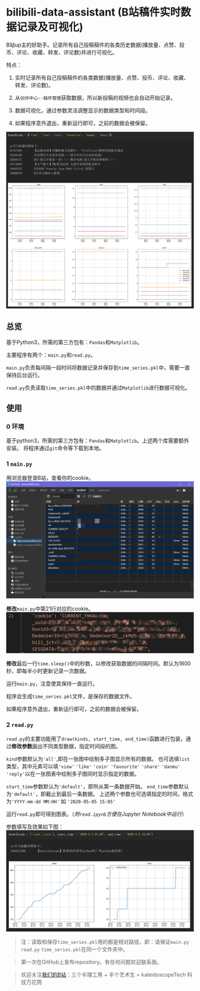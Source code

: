 # bilibili-data-assistant (B站稿件实时数据记录及可视化)
B站up主的好助手。记录所有自己投稿稿件的各类历史数据(播放量、点赞、投币、评论、收藏、转发、评论数)并进行可视化。

特点：
1. 实时记录所有自己投稿稿件的各类数据(播放量、点赞、投币、评论、收藏、转发、评论数)。

2. 从`创作中心--稿件管理`获取数据，所以新投稿的视频也会自动开始记录。

3. 数据可视化，通过参数灵活调整显示的数据类型和时间段。
4. 如果程序意外退出，重新运行即可，之前的数据会被保留。

![avatar](./readme_pic/pic1.png)
## 总览
基于Python3，所需的第三方包有：`Pandas`和`Matplotlib`。

主要程序有两个：`main.py`和`read.py`。

`main.py`负责每间隔一段时间将数据记录并保存到`time_series.pkl`中，需要一直保持后台运行。

`read.py`负责读取`time_series.pkl`中的数据并通过`Matplotlib`进行数据可视化。

## 使用
### 0 环境
基于python3，所需的第三方包有：`Pandas`和`Matplotlib`。上述两个库需要额外安装。
将程序通过`git`命令等下载到本地。
### 1 `main.py`
用浏览器登录B站，查看你的cookie。
![avatar](./readme_pic/pic2.png)

**修改**`main.py`中第21行对应的cookie。
![avatar](./readme_pic/pic4.png)

**修改**最后一行`time.sleep()`中的秒数，以修改获取数据的间隔时间。默认为1800秒，即每半小时更新记录一次数据。

运行`main.py`，注意使其保持一直运行。

程序会生成`time_series.pkl`文件，是保存的数据文件。

如果程序意外退出，重新运行即可，之前的数据会被保留。



### 2 `read.py`
`read.py`的主要功能用了`draw(kinds, start_time, end_time)`函数进行包装，通过**修改参数**画出不同类型数据，指定时间段的图。

`kind`参数默认为`'all'`,即在一张图中绘制多子图显示所有的数据。
也可选填`list`类型，其中元素可以填`'view'` `'like'` `'coin'` `'favourite'` `'share'` `'danmu'` `'reply'`以在一张图表中绘制多子图同时显示指定的数据。

`start_time`参数默认为`'default'`，即所从第一条数据开始。
`end_time`参数默认为`'default'`，即截止到最后一条数据。
上述两个参数也可选填指定的时间，格式为`'YYYY-mm-dd MM:HH'` 如 `'2020-05-05 15:05'`

运行`read.py`即可得到图表。（*附`read.ipynb`方便在Jupyter Notebook中运行*）

参数填写及效果如下图：
![avatar](./readme_pic/pic3.png)

> 注：读取和保存`time_series.pkl`用的都是相对路径。即：请保证`main.py` `read.py` `time_series.pkl`在同一个文件夹中。

> 第一次在GitHub上发布repository。有任何问题欢迎联系我。

> 欢迎关注[我们的B站](http://lizhiping.top/jump.html)：三个半理工男 + 半个艺术生 = kaleidoscopeTech 科技万花筒